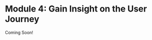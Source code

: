 # Module 4: Gain Insight on the User Journey

Coming Soon!

<!--

<div class="ahead">
<h4>Learning Objectives</h4>

<ul>
    <li>Learn about Forms in Liferay DXP 7.2</li>
    <ul>
        <li>How to add fields, rules, and verification</li>
        <li>How to view feedback received via Forms</li>
    </ul>
    <li>Understand how Analytics Cloud can be used to view the data gathered through Form feedback</li>
</ul>

<h4>Tasks to Accomplish</h4>
<ul>
    <li>Create a user feedback Form</li>
    <li>Create reusable Form field groups</li>
    <li>Add a widget to a page that allows users to fill out Forms</li>
    <li>View Form feedback</li>
</ul>

<h4>Exercise Prerequisites (1/2)</h4>
<ul>
    </ul>
	<li>Unzipped module exercise files in the following folder structure:</li>
	<ul>	
		<li>Windows: <code>C:\liferay</code></li>
		<li>Unix Systems: <code>[user-home]/liferay</code></li>
	</ul>
	<li>A Liferay DXP or CE 7.2 instance up and running</li>
	    <ul>    
        <li>If you have not started your instance yet, first, make sure you have downloaded Docker. Then, use the following commands to get and start the Liferay Docker Image:</li>
        <ul>
            <li><code>docker pull liferay/[product]:[version]</code></li>
            <li><code>docker run -it -m 8g -p 8080:8080 liferay/[product]:[version]</code></li>
        </ul>
    <li> See available Liferay DXP and CE versions at: <a href="https://hub.docker.com/r/liferay/dxp/tags">https://hub.docker.com/r/liferay/dxp/tags</a>
    </ul>
    <li>The following site structure set up in your Liferay instance:</li>
    <ul>
        <li>Livingstone Hotels & Resorts</li>
        <li>Livingstone Loop (use the Intranet Site Template)</li>
    </ul>
    <li>The user Omar Miles (Screen Name: omar.miles, email: omar.miles@livingstone.com) created in Users and Organizations</li>
    <li>The livingstone-fjord-theme.war file installed from the App Manager in the Control Panel</li>
    <ul>
        <li>Use the prereq-imports folder located in your Course Module exercises folder to install the war file into your Liferay instance.</li>
    </ul>
</ul>
</div>

<div class="ahead">
<h4>Exercise Prerequisites (2/2)</h4>
    <li>The Luxury Hotel Location Site Template added to your Liferay instance from Control Panel → Sites → Site Templates.</li>
    <ul>
        <li>Use the prereq-imports folder located in your Course Module exercises folder to import the site-templates.lar file into your Liferay instance.</li>
    </ul>
</div>

-->